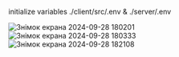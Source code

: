 initialize variables ./client/src/.env & ./server/.env

![Знімок екрана 2024-09-28 180201](https://github.com/user-attachments/assets/f01cbef4-8447-4f6d-b6b2-be23931ba4b8)
![Знімок екрана 2024-09-28 180333](https://github.com/user-attachments/assets/01942270-6f09-423b-b300-1471b7397cab)
![Знімок екрана 2024-09-28 182108](https://github.com/user-attachments/assets/0ab0923e-cae8-4538-b38e-374d34c99e4f)

